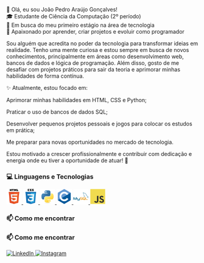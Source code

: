 👋 Olá, eu sou João Pedro Araújo Gonçalves! <br>
🎓 Estudante de Ciência da Computação (2º período) <br> 🎯 Em busca do meu primeiro estágio na área de tecnologia <br> 🚀 Apaixonado por aprender, criar projetos e evoluir como programador <br>

Sou alguém que acredita no poder da tecnologia para transformar ideias em realidade. Tenho uma mente curiosa e estou sempre em busca de novos conhecimentos, principalmente em áreas como desenvolvimento web, bancos de dados e lógica de programação.
Além disso, gosto de me desafiar com projetos práticos para sair da teoria e aprimorar minhas habilidades de forma contínua.

✨ Atualmente, estou focado em:

Aprimorar minhas habilidades em HTML, CSS e Python;

Praticar o uso de bancos de dados SQL;

Desenvolver pequenos projetos pessoais e jogos para colocar os estudos em prática;

Me preparar para novas oportunidades no mercado de tecnologia.

Estou motivado a crescer profissionalmente e contribuir com dedicação e energia onde eu tiver a oportunidade de atuar! 🚀

<h3 align="left">💻 Linguagens e Tecnologias</h3> <p align="left"> <a href="https://www.w3.org/html/" target="_blank" rel="noreferrer"> <img src="https://raw.githubusercontent.com/devicons/devicon/master/icons/html5/html5-original-wordmark.svg" alt="html5" width="40" height="40"/> </a> <a href="https://www.w3schools.com/css/" target="_blank" rel="noreferrer"> <img src="https://raw.githubusercontent.com/devicons/devicon/master/icons/css3/css3-original-wordmark.svg" alt="css3" width="40" height="40"/> </a> <a href="https://www.python.org" target="_blank" rel="noreferrer"> <img src="https://raw.githubusercontent.com/devicons/devicon/master/icons/python/python-original.svg" alt="python" width="40" height="40"/> </a> <a href="https://devdocs.io/c/" target="_blank" rel="noreferrer"> <img src="https://raw.githubusercontent.com/devicons/devicon/master/icons/c/c-original.svg" alt="c" width="40" height="40"/> </a> <a href="https://www.mysql.com/" target="_blank" rel="noreferrer"> <img src="https://raw.githubusercontent.com/devicons/devicon/master/icons/mysql/mysql-original-wordmark.svg" alt="mysql" width="40" height="40"/> </a> <a href="https://developer.mozilla.org/en-US/docs/Web/JavaScript" target="_blank" rel="noreferrer"> <img src="https://raw.githubusercontent.com/devicons/devicon/master/icons/javascript/javascript-original.svg" alt="javascript" width="40" height="40"/> </a> </p>

<h3 align="left">📫 Como me encontrar</h3>

<h3 align="left">📫 Como me encontrar</h3>

<p align="left">
  <a href="https://www.linkedin.com/in/joão-pedro-araújo-gonçalves-94214933b/" target="_blank" rel="noreferrer">
    <img src="https://img.shields.io/badge/-LinkedIn-0A66C2?style=for-the-badge&logo=linkedin&logoColor=white" alt="LinkedIn"/>
  </a>
  <a href="https://www.instagram.com/araujo.jpedr0/" target="_blank" rel="noreferrer">
    <img src="https://img.shields.io/badge/-Instagram-E4405F?style=for-the-badge&logo=instagram&logoColor=white" alt="Instagram"/>
  </a>
</p>
